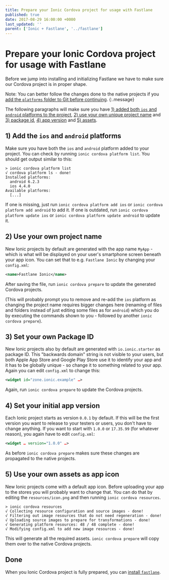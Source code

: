 ```yaml
---
title: Prepare your Ionic Cordova project for usage with Fastlane
published: true
date: 2017-08-29 16:00:00 +0000
last_updated: ''
parent: ['Ionic + Fastlane', '../fastlane']
---
```

# Prepare your Ionic Cordova project for usage with Fastlane

Before we jump into installing and initializing Fastlane we have to make sure our Cordova project is in proper shape.

Note: You can better follow the changes done to the native projects if you [add the `platforms` folder to Git before continuing](put-platforms-under-version-control).
{:.message}

The following paragraphs will make sure you have [1) added both `ios` and `android` platforms to the project](#1-add-the-ios-and-android-platforms), [2) use your own unique project name](#2-use-your-own-project-name) and [3) package id](#2-use-your-own-project-name), [4) app version](#4-set-your-initial-app-version) and [5) assets](#5-use-your-own-assets-as-app-icon).


## 1) Add the `ios` and `android` platforms

Make sure you have both the `ios` and `android` platform added to your project. You can check by running `ionic cordova platform list`. You should get output similar to this:

```
> ionic cordova platform list
√ cordova platform ls - done!
Installed platforms:
  android 6.2.3
  ios 4.4.0
Available platforms:
  [...]
```

If one is missing, just run `ionic cordova platform add ios` or `ionic cordova platform add android` to add it.
If one is outdated, run `ionic cordova platform update ios` or `ionic cordova platform update android` to update it.

## 2) Use your own project name

New Ionic projects by default are generated with the app name `MyApp` - which is what will be displayed on your user's smartphone screen beneath your app icon. You can set that to e.g. `Fastlane Ionic` by changing your `config.xml`: 

```xml
<name>Fastlane Ionic</name>
```

After saving the file, run `ionic cordova prepare` to update the generated Cordova projects.

 (This will probably prompt you to remove and re-add the `ios` platform as changing the project name requires bigger changes here (renaming of files and folders instead of just editing some files as for `android`) which you do by executing the commands shown to you - followed by another `ionic cordova prepare`).

## 3) Set your own Package ID

New Ionic projects also by default are generated with `io.ionic.starter` as package ID. This "backwards domain" string is not visible to your users, but both Apple App Store and Google Play Store use it to identify your app and it has to be globally unique - so change it to something related to your app. Again you can edit `config.xml` to change this:

```xml
<widget id="zone.ionic.example" …>
```

Again, run `ionic cordova prepare` to update the Cordova projects.

## 4) Set your initial app version

Each Ionic project starts as version `0.0.1` by default. If this will be the first version you want to release to your testers or users, you don't have to change anything. If you  want to start with `1.0.0` or `17.35.99` (for whatever reason), you again have to edit `config.xml`:

```xml
<widget … version="1.0.0" …>
```

As before `ionic cordova prepare` makes sure these changes are propagated to the native projects.

## 5) Use your own assets as app icon

New Ionic projects come with a default app icon. Before uploading your app to the stores you will probably want to change that. You can do that by editing the `resources/icon.png` and then running `ionic cordova resources`. 

```
> ionic cordova resources
√ Collecting resource configuration and source images - done!
√ Filtering out image resources that do not need regeneration - done!
√ Uploading source images to prepare for transformations - done!
√ Generating platform resources: 48 / 48 complete - done!
√ Modifying config.xml to add new image resources - done!
```

This will generate all the required assets. `ionic cordova prepare` will copy them over to the native Cordova projects.

## Done

When you Ionic Cordova project is fully prepared, you can [install `fastlane`](install-fastlane).